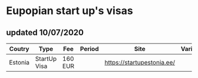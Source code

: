 # Eupopian start up's visas

## updated 10/07/2020

| Coutry | Type | Fee | Period | Site | Variation | Docs |
| ------ | ------ | ------ | ------ | ------ | ------ | ------ |
| Estonia | StartUp Visa | 160 EUR |  | https://startupestonia.ee/ |  |  |